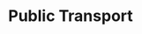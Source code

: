 ---
schema: default
title: Public Transport
description: ''
logo: 'https://avatars1.githubusercontent.com/u/24960008'
---